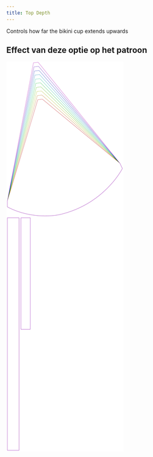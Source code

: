 ```yaml
---
title: Top Depth
---
```


Controls how far the bikini cup extends upwards


## Effect van deze optie op het patroon
![Deze afbeelding toont het effect van deze optie door meerdere varianten die een andere waarde hebben voor deze optie te vervangen](bee_topdepth_sample.svg "Effect van deze optie op het patroon")